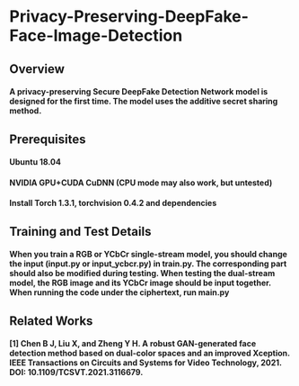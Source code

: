 # Privacy-Preserving-DeepFake-Face-Image-Detection
## Overview
#### A privacy-preserving Secure DeepFake Detection Network model is designed for the first time. The model uses the additive secret sharing method.

## Prerequisites
#### Ubuntu 18.04
#### NVIDIA GPU+CUDA CuDNN (CPU mode may also work, but untested)
#### Install Torch 1.3.1, torchvision 0.4.2 and dependencies

## Training and Test Details
#### When you train a RGB or YCbCr single-stream model, you should change the input (input.py or input_ycbcr.py) in train.py. The corresponding part should also be modified during testing. When testing the dual-stream model, the RGB image and its YCbCr image should be input together. When running the code under the ciphertext, run main.py

## Related Works
#### [1] Chen B J, Liu X, and Zheng Y H. A robust GAN-generated face detection method based on dual-color spaces and an improved Xception. IEEE Transactions on Circuits and Systems for Video Technology, 2021. DOI: 10.1109/TCSVT.2021.3116679.

